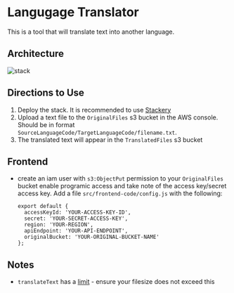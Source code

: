 # Langugage Translator

This is a tool that will translate text into another language.

## Architecture
![stack](https://user-images.githubusercontent.com/12616554/65185389-50bcca00-da1c-11e9-8d63-c9213053d91f.png)

## Directions to Use
1. Deploy the stack. It is recommended to use [Stackery](https://www.stackery.io/)
2. Upload a text file to the `OriginalFiles` s3 bucket in the AWS console. Should be in format `SourceLanguageCode/TargetLanguageCode/filename.txt`.
3. The translated text will appear in the `TranslatedFiles` s3 bucket

## Frontend
- create an iam user with `s3:ObjectPut` permission to your `OriginalFiles` bucket enable programic access and take note of the access key/secret access key. Add a file `src/frontend-code/config.js` with the following:
  ```
  export default {
    accessKeyId: 'YOUR-ACCESS-KEY-ID',
    secret: 'YOUR-SECRET-ACCESS-KEY',
    region: 'YOUR-REGION',
    apiEndpoint: 'YOUR-API-ENDPOINT',
    originalBucket: 'YOUR-ORIGINAL-BUCKET-NAME'
  };
  ```


## Notes
- `translateText` has a [limit](https://docs.aws.amazon.com/translate/latest/dg/what-is-limits.html) - ensure your filesize does not exceed this
